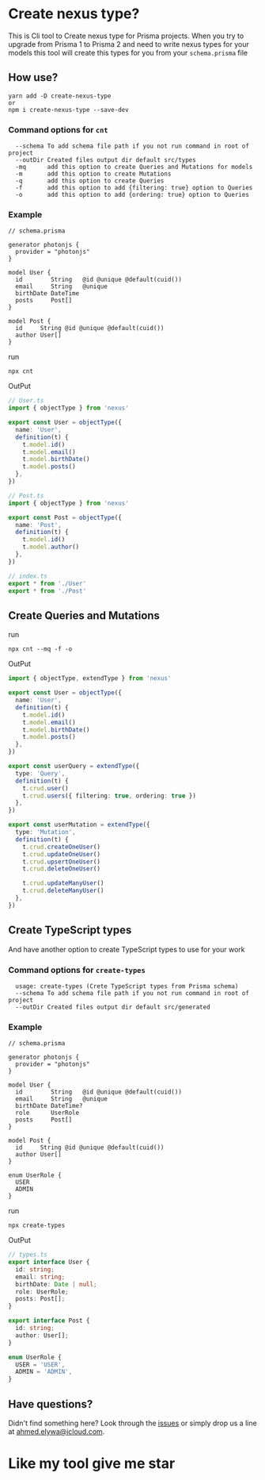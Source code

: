 # Create nexus type?

This is Cli tool to Create nexus type for Prisma projects. When you try to upgrade from Prisma 1 to Prisma 2 and need to write nexus types for your models this tool will create this types for you from your `schema.prisma` file

## How use?

```
yarn add -D create-nexus-type
or 
npm i create-nexus-type --save-dev
```

### Command options for `cnt`

```
  --schema To add schema file path if you not run command in root of project
  --outDir Created files output dir default src/types
  -mq      add this option to create Queries and Mutations for models 
  -m       add this option to create Mutations
  -q       add this option to create Queries
  -f       add this option to add {filtering: true} option to Queries
  -o       add this option to add {ordering: true} option to Queries
```

### Example

```prisma
// schema.prisma

generator photonjs {
  provider = "photonjs"
}

model User {
  id        String   @id @unique @default(cuid())
  email     String   @unique
  birthDate DateTime
  posts     Post[]
}

model Post {
  id     String @id @unique @default(cuid())
  author User[]
}
```

run 

```
npx cnt
```

OutPut

```ts
// User.ts
import { objectType } from 'nexus'

export const User = objectType({
  name: 'User',
  definition(t) {
    t.model.id()
    t.model.email()
    t.model.birthDate()
    t.model.posts()
  },
})
```

```ts
// Post.ts
import { objectType } from 'nexus'

export const Post = objectType({
  name: 'Post',
  definition(t) {
    t.model.id()
    t.model.author()
  },
})
```

```ts
// index.ts
export * from './User'
export * from './Post'
```

## Create Queries and Mutations 

run 

```
npx cnt --mq -f -o
```

OutPut

```ts
import { objectType, extendType } from 'nexus'

export const User = objectType({
  name: 'User',
  definition(t) {
    t.model.id()
    t.model.email()
    t.model.birthDate()
    t.model.posts()
  },
})

export const userQuery = extendType({
  type: 'Query',
  definition(t) {
    t.crud.user()
    t.crud.users({ filtering: true, ordering: true })
  },
})

export const userMutation = extendType({
  type: 'Mutation',
  definition(t) {
    t.crud.createOneUser()
    t.crud.updateOneUser()
    t.crud.upsertOneUser()
    t.crud.deleteOneUser()

    t.crud.updateManyUser()
    t.crud.deleteManyUser()
  },
})
```

## Create TypeScript types

And have another option to create TypeScript types to use for your work 

### Command options for `create-types`

```
  usage: create-types (Crete TypeScript types from Prisma schema)
  --schema To add schema file path if you not run command in root of project
  --outDir Created files output dir default src/generated
```

### Example

```prisma
// schema.prisma

generator photonjs {
  provider = "photonjs"
}

model User {
  id        String   @id @unique @default(cuid())
  email     String   @unique
  birthDate DateTime?
  role      UserRole
  posts     Post[]
}

model Post {
  id     String @id @unique @default(cuid())
  author User[]
}

enum UserRole {
  USER
  ADMIN
}
```

run 

```
npx create-types
```


OutPut

```ts
// types.ts
export interface User {
  id: string;
  email: string;
  birthDate: Date | null;
  role: UserRole;
  posts: Post[];
}

export interface Post {
  id: string;
  author: User[];
}

enum UserRole {
  USER = 'USER',
  ADMIN = 'ADMIN',
}
```

## Have questions?

Didn't find something here? Look through the [issues](https://github.com/oahtech/create-nexus-type/issues) or simply drop us a line at <ahmed.elywa@icloud.com>.

# Like my tool give me star 
